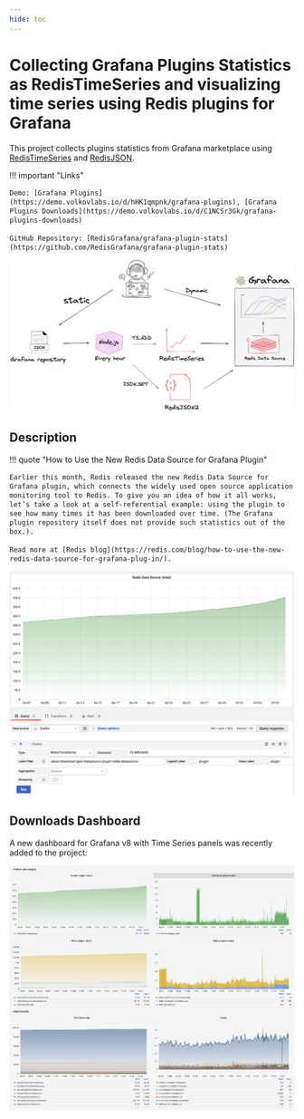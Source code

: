 ```yaml
---
hide: toc
---
```


# Collecting Grafana Plugins Statistics as RedisTimeSeries and visualizing time series using Redis plugins for Grafana

This project collects plugins statistics from Grafana marketplace using [RedisTimeSeries](https://redis.io/docs/data-types/timeseries/) and [RedisJSON](https://oss.redis.com/rejson/).

!!! important "Links"

    Demo: [Grafana Plugins](https://demo.volkovlabs.io/d/hHK1qmpnk/grafana-plugins), [Grafana Plugins Downloads](https://demo.volkovlabs.io/d/C1NCSr3Gk/grafana-plugins-downloads)

    GitHub Repository: [RedisGrafana/grafana-plugin-stats](https://github.com/RedisGrafana/grafana-plugin-stats)

![How many times Redis Data Source for Grafana was downloaded?](../images/projects/redis-grafana-stats.png)

## Description

!!! quote "How to Use the New Redis Data Source for Grafana Plugin"

    Earlier this month, Redis released the new Redis Data Source for Grafana plugin, which connects the widely used open source application monitoring tool to Redis. To give you an idea of how it all works, let’s take a look at a self-referential example: using the plugin to see how many times it has been downloaded over time. (The Grafana plugin repository itself does not provide such statistics out of the box.).

    Read more at [Redis blog](https://redis.com/blog/how-to-use-the-new-redis-data-source-for-grafana-plug-in/).

![Stats](../images/projects/redis-datasource-stats.png)

## Downloads Dashboard

A new dashboard for Grafana v8 with Time Series panels was recently added to the project:

![Time Series](../images/projects/redis-plugins.png)
